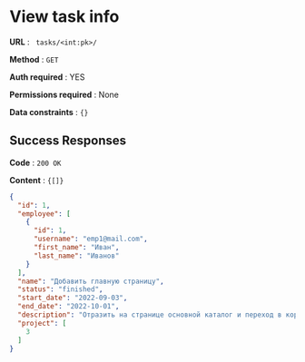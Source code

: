 # View task info

**URL** : ` tasks/<int:pk>/`

**Method** : `GET`

**Auth required** : YES

**Permissions required** : None

**Data constraints** : `{}`

## Success Responses

**Code** : `200 OK`

**Content** : `{[]}`

```json
{
  "id": 1,
  "employee": [
    {
      "id": 1,
      "username": "emp1@mail.com",
      "first_name": "Иван",
      "last_name": "Иванов"
    }
  ],
  "name": "Добавить главную страницу",
  "status": "finished",
  "start_date": "2022-09-03",
  "end_date": "2022-10-01",
  "description": "Отразить на странице основной каталог и переход в корзину для покупок",
  "project": [
    3
  ]
}
```